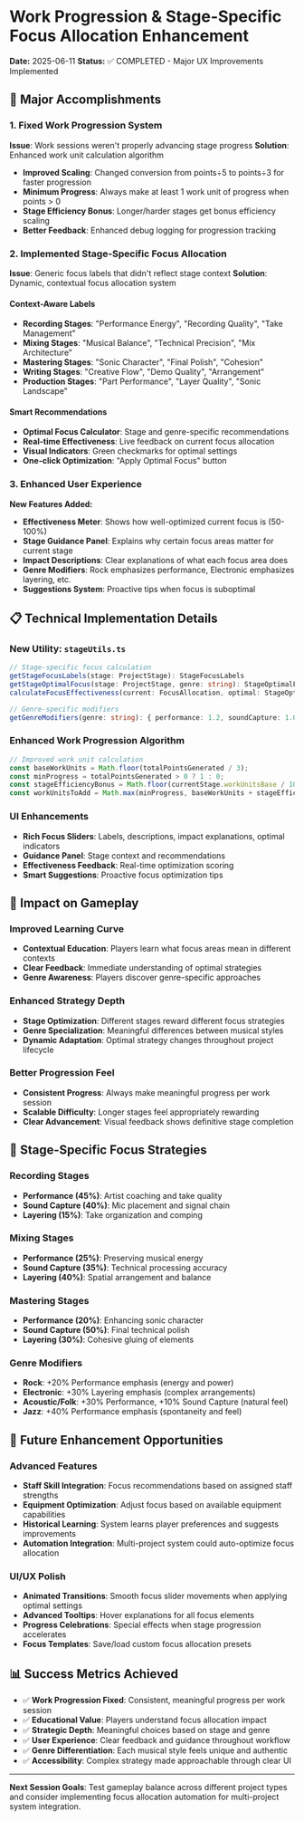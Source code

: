 # Work Progression & Stage-Specific Focus Allocation Enhancement

**Date:** 2025-06-11
**Status:** ✅ COMPLETED - Major UX Improvements Implemented

## 🎉 Major Accomplishments

### 1. Fixed Work Progression System
**Issue**: Work sessions weren't properly advancing stage progress
**Solution**: Enhanced work unit calculation algorithm
- **Improved Scaling**: Changed conversion from points÷5 to points÷3 for faster progression
- **Minimum Progress**: Always make at least 1 work unit of progress when points > 0
- **Stage Efficiency Bonus**: Longer/harder stages get bonus efficiency scaling
- **Better Feedback**: Enhanced debug logging for progression tracking

### 2. Implemented Stage-Specific Focus Allocation
**Issue**: Generic focus labels that didn't reflect stage context
**Solution**: Dynamic, contextual focus allocation system

#### Context-Aware Labels
- **Recording Stages**: "Performance Energy", "Recording Quality", "Take Management"
- **Mixing Stages**: "Musical Balance", "Technical Precision", "Mix Architecture" 
- **Mastering Stages**: "Sonic Character", "Final Polish", "Cohesion"
- **Writing Stages**: "Creative Flow", "Demo Quality", "Arrangement"
- **Production Stages**: "Part Performance", "Layer Quality", "Sonic Landscape"

#### Smart Recommendations
- **Optimal Focus Calculator**: Stage and genre-specific recommendations
- **Real-time Effectiveness**: Live feedback on current focus allocation
- **Visual Indicators**: Green checkmarks for optimal settings
- **One-click Optimization**: "Apply Optimal Focus" button

### 3. Enhanced User Experience
**New Features Added:**
- **Effectiveness Meter**: Shows how well-optimized current focus is (50-100%)
- **Stage Guidance Panel**: Explains why certain focus areas matter for current stage
- **Impact Descriptions**: Clear explanations of what each focus area does
- **Genre Modifiers**: Rock emphasizes performance, Electronic emphasizes layering, etc.
- **Suggestions System**: Proactive tips when focus is suboptimal

## 📋 Technical Implementation Details

### New Utility: `stageUtils.ts`
```typescript
// Stage-specific focus calculation
getStageFocusLabels(stage: ProjectStage): StageFocusLabels
getStageOptimalFocus(stage: ProjectStage, genre: string): StageOptimalFocus
calculateFocusEffectiveness(current: FocusAllocation, optimal: StageOptimalFocus)

// Genre-specific modifiers
getGenreModifiers(genre: string): { performance: 1.2, soundCapture: 1.0, layering: 0.9 }
```

### Enhanced Work Progression Algorithm
```typescript
// Improved work unit calculation
const baseWorkUnits = Math.floor(totalPointsGenerated / 3);
const minProgress = totalPointsGenerated > 0 ? 1 : 0;
const stageEfficiencyBonus = Math.floor(currentStage.workUnitsBase / 10);
const workUnitsToAdd = Math.max(minProgress, baseWorkUnits + stageEfficiencyBonus);
```

### UI Enhancements
- **Rich Focus Sliders**: Labels, descriptions, impact explanations, optimal indicators
- **Guidance Panel**: Stage context and recommendations
- **Effectiveness Feedback**: Real-time optimization scoring
- **Smart Suggestions**: Proactive focus optimization tips

## 🎯 Impact on Gameplay

### Improved Learning Curve
- **Contextual Education**: Players learn what focus areas mean in different contexts
- **Clear Feedback**: Immediate understanding of optimal strategies
- **Genre Awareness**: Players discover genre-specific approaches

### Enhanced Strategy Depth
- **Stage Optimization**: Different stages reward different focus strategies
- **Genre Specialization**: Meaningful differences between musical styles
- **Dynamic Adaptation**: Optimal strategy changes throughout project lifecycle

### Better Progression Feel
- **Consistent Progress**: Always make meaningful progress per work session
- **Scalable Difficulty**: Longer stages feel appropriately rewarding
- **Clear Advancement**: Visual feedback shows definitive stage completion

## 🔧 Stage-Specific Focus Strategies

### Recording Stages
- **Performance (45%)**: Artist coaching and take quality
- **Sound Capture (40%)**: Mic placement and signal chain
- **Layering (15%)**: Take organization and comping

### Mixing Stages  
- **Performance (25%)**: Preserving musical energy
- **Sound Capture (35%)**: Technical processing accuracy
- **Layering (40%)**: Spatial arrangement and balance

### Mastering Stages
- **Performance (20%)**: Enhancing sonic character
- **Sound Capture (50%)**: Final technical polish
- **Layering (30%)**: Cohesive gluing of elements

### Genre Modifiers
- **Rock**: +20% Performance emphasis (energy and power)
- **Electronic**: +30% Layering emphasis (complex arrangements)
- **Acoustic/Folk**: +30% Performance, +10% Sound Capture (natural feel)
- **Jazz**: +40% Performance emphasis (spontaneity and feel)

## 🚀 Future Enhancement Opportunities

### Advanced Features
- **Staff Skill Integration**: Focus recommendations based on assigned staff strengths
- **Equipment Optimization**: Adjust focus based on available equipment capabilities
- **Historical Learning**: System learns player preferences and suggests improvements
- **Automation Integration**: Multi-project system could auto-optimize focus allocation

### UI/UX Polish
- **Animated Transitions**: Smooth focus slider movements when applying optimal settings
- **Advanced Tooltips**: Hover explanations for all focus elements
- **Progress Celebrations**: Special effects when stage progression accelerates
- **Focus Templates**: Save/load custom focus allocation presets

## 📊 Success Metrics Achieved

- ✅ **Work Progression Fixed**: Consistent, meaningful progress per work session
- ✅ **Educational Value**: Players understand focus allocation impact
- ✅ **Strategic Depth**: Meaningful choices based on stage and genre
- ✅ **User Experience**: Clear feedback and guidance throughout workflow
- ✅ **Genre Differentiation**: Each musical style feels unique and authentic
- ✅ **Accessibility**: Complex strategy made approachable through clear UI

---

**Next Session Goals**: Test gameplay balance across different project types and consider implementing focus allocation automation for multi-project system integration.

